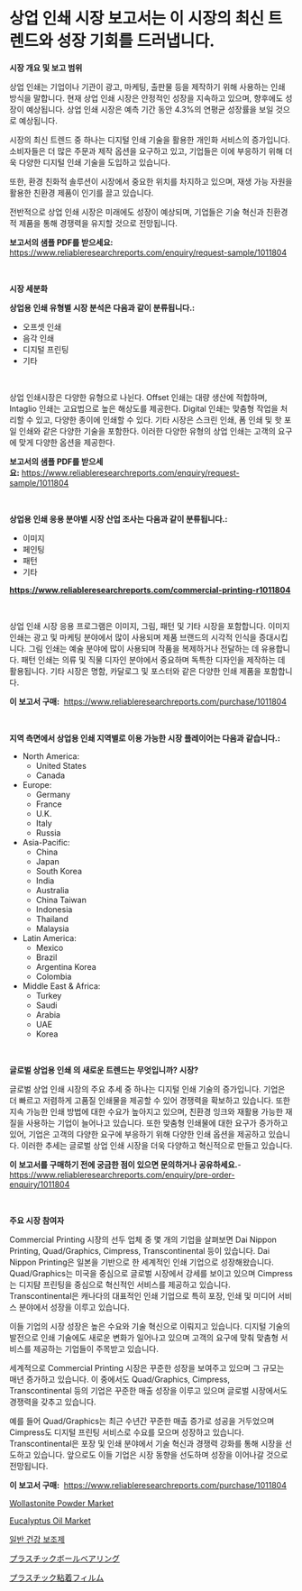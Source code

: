 <p><h1>상업 인쇄 시장 보고서는 이 시장의 최신 트렌드와 성장 기회를 드러냅니다.</h1></p><p><strong>시장 개요 및 보고 범위</strong></p>
<p><p>상업 인쇄는 기업이나 기관이 광고, 마케팅, 출판물 등을 제작하기 위해 사용하는 인쇄 방식을 말합니다. 현재 상업 인쇄 시장은 안정적인 성장을 지속하고 있으며, 향후에도 성장이 예상됩니다. 상업 인쇄 시장은 예측 기간 동안 4.3%의 연평균 성장률을 보일 것으로 예상됩니다.</p><p>시장의 최신 트렌드 중 하나는 디지털 인쇄 기술을 활용한 개인화 서비스의 증가입니다. 소비자들은 더 많은 주문과 제작 옵션을 요구하고 있고, 기업들은 이에 부응하기 위해 더욱 다양한 디지털 인쇄 기술을 도입하고 있습니다.</p><p>또한, 환경 친화적 솔루션이 시장에서 중요한 위치를 차지하고 있으며, 재생 가능 자원을 활용한 친환경 제품이 인기를 끌고 있습니다.</p><p>전반적으로 상업 인쇄 시장은 미래에도 성장이 예상되며, 기업들은 기술 혁신과 친환경적 제품을 통해 경쟁력을 유지할 것으로 전망됩니다.</p></p>
<p><strong>보고서의 샘플 PDF를 받으세요:</strong> <a href="https://www.reliableresearchreports.com/enquiry/request-sample/1011804">https://www.reliableresearchreports.com/enquiry/request-sample/1011804</a></p>
<p>&nbsp;</p>
<p><strong>시장 세분화</strong></p>
<p><strong>상업용 인쇄 유형별 시장 분석은 다음과 같이 분류됩니다.:</strong></p>
<p><ul><li>오프셋 인쇄</li><li>음각 인쇄</li><li>디지털 프린팅</li><li>기타</li></ul></p>
<p>&nbsp;</p>
<p><p>상업 인쇄시장은 다양한 유형으로 나뉜다. Offset 인쇄는 대량 생산에 적합하며, Intaglio 인쇄는 고요법으로 높은 해상도를 제공한다. Digital 인쇄는 맞춤형 작업을 처리할 수 있고, 다양한 종이에 인쇄할 수 있다. 기타 시장은 스크린 인쇄, 폼 인쇄 및 핫 포일 인쇄와 같은 다양한 기술을 포함한다. 이러한 다양한 유형의 상업 인쇄는 고객의 요구에 맞게 다양한 옵션을 제공한다.</p></p>
<p><strong>보고서의 샘플 PDF를 받으세요:</strong>&nbsp;<a href="https://www.reliableresearchreports.com/enquiry/request-sample/1011804">https://www.reliableresearchreports.com/enquiry/request-sample/1011804</a></p>
<p>&nbsp;</p>
<p><strong> 상업용 인쇄 응용 분야별 시장 산업 조사는 다음과 같이 분류됩니다.:</strong></p>
<p><ul><li>이미지</li><li>페인팅</li><li>패턴</li><li>기타</li></ul></p>
<p><strong><a href="https://www.reliableresearchreports.com/commercial-printing-r1011804">https://www.reliableresearchreports.com/commercial-printing-r1011804</a></strong></p>
<p>&nbsp;</p>
<p><p>상업 인쇄 시장 응용 프로그램은 이미지, 그림, 패턴 및 기타 시장을 포함합니다. 이미지 인쇄는 광고 및 마케팅 분야에서 많이 사용되며 제품 브랜드의 시각적 인식을 증대시킵니다. 그림 인쇄는 예술 분야에 많이 사용되며 작품을 복제하거나 전달하는 데 유용합니다. 패턴 인쇄는 의류 및 직물 디자인 분야에서 중요하며 독특한 디자인을 제작하는 데 활용됩니다. 기타 시장은 명함, 카달로그 및 포스터와 같은 다양한 인쇄 제품을 포함합니다.</p></p>
<p><strong>이 보고서 구매:</strong>&nbsp; <a href="https://www.reliableresearchreports.com/purchase/1011804">https://www.reliableresearchreports.com/purchase/1011804</a></p>
<p>&nbsp;</p>
<p><strong>지역 측면에서 상업용 인쇄 지역별로 이용 가능한 시장 플레이어는 다음과 같습니다.:</strong></p>
<p><ul>
    <li>
        North America:
        <ul>
            <li>United States</li>
            <li>Canada</li>
        </ul>
    </li>
    <li>
        Europe:
        <ul>
            <li>Germany</li>
            <li>France</li>
            <li>U.K.</li>
            <li>Italy</li>
            <li>Russia</li>
        </ul>
    </li>
    <li>
        Asia-Pacific:
        <ul>
            <li>China</li>
            <li>Japan</li>
            <li>South Korea</li>
            <li>India</li>
            <li>Australia</li>
            <li>China Taiwan</li>
            <li>Indonesia</li>
            <li>Thailand</li>
            <li>Malaysia</li>
        </ul>
    </li>
    <li>
        Latin America:
        <ul>
            <li>Mexico</li>
            <li>Brazil</li>
            <li>Argentina Korea</li>
            <li>Colombia</li>
        </ul>
    </li>
    <li>
        Middle East & Africa:
        <ul>
            <li>Turkey</li>
            <li>Saudi</li>
            <li>Arabia</li>
            <li>UAE</li>
            <li>Korea</li>
        </ul>
    </li>
    </ul></p>
<p>&nbsp;</p>
<p><strong>글로벌 상업용 인쇄 의 새로운 트렌드는 무엇입니까? 시장?</strong></p>
<p><p>글로벌 상업 인쇄 시장의 주요 추세 중 하나는 디지털 인쇄 기술의 증가입니다. 기업은 더 빠르고 저렴하게 고품질 인쇄물을 제공할 수 있어 경쟁력을 확보하고 있습니다. 또한 지속 가능한 인쇄 방법에 대한 수요가 높아지고 있으며, 친환경 잉크와 재활용 가능한 재질을 사용하는 기업이 늘어나고 있습니다. 또한 맞춤형 인쇄물에 대한 요구가 증가하고 있어, 기업은 고객의 다양한 요구에 부응하기 위해 다양한 인쇄 옵션을 제공하고 있습니다. 이러한 추세는 글로벌 상업 인쇄 시장을 더욱 다양하고 혁신적으로 만들고 있습니다.</p></p>
<p><strong>이 보고서를 구매하기 전에 궁금한 점이 있으면 문의하거나 공유하세요.</strong>- <a href="https://www.reliableresearchreports.com/enquiry/pre-order-enquiry/1011804">https://www.reliableresearchreports.com/enquiry/pre-order-enquiry/1011804</a></p>
<p>&nbsp;</p>
<p><strong>주요 시장 참여자</strong></p>
<p><p>Commercial Printing 시장의 선두 업체 중 몇 개의 기업을 살펴보면 Dai Nippon Printing, Quad/Graphics, Cimpress, Transcontinental 등이 있습니다. Dai Nippon Printing은 일본을 기반으로 한 세계적인 인쇄 기업으로 성장해왔습니다. Quad/Graphics는 미국을 중심으로 글로벌 시장에서 강세를 보이고 있으며 Cimpress는 디지턈 프린팅을 중심으로 혁신적인 서비스를 제공하고 있습니다. Transcontinental은 캐나다의 대표적인 인쇄 기업으로 특히 포장, 인쇄 및 미디어 서비스 분야에서 성장을 이루고 있습니다.</p><p>이들 기업의 시장 성장은 높은 수요와 기술 혁신으로 이뤄지고 있습니다. 디지털 기술의 발전으로 인쇄 기술에도 새로운 변화가 일어나고 있으며 고객의 요구에 맞춰 맞춤형 서비스를 제공하는 기업들이 주목받고 있습니다.</p><p>세계적으로 Commercial Printing 시장은 꾸준한 성장을 보여주고 있으며 그 규모는 매년 증가하고 있습니다. 이 중에서도 Quad/Graphics, Cimpress, Transcontinental 등의 기업은 꾸준한 매출 성장을 이루고 있으며 글로벌 시장에서도 경쟁력을 갖추고 있습니다.</p><p>예를 들어 Quad/Graphics는 최근 수년간 꾸준한 매출 증가로 성공을 거두었으며 Cimpress도 디지털 프린팅 서비스로 수요를 모으며 성장하고 있습니다. Transcontinental은 포장 및 인쇄 분야에서 기술 혁신과 경쟁력 강화를 통해 시장을 선도하고 있습니다. 앞으로도 이들 기업은 시장 동향을 선도하며 성장을 이어나갈 것으로 전망됩니다.</p></p>
<p><strong>이 보고서 구매:</strong>&nbsp;&nbsp;<a href="https://www.reliableresearchreports.com/purchase/1011804">https://www.reliableresearchreports.com/purchase/1011804</a></p>
<p><p><a href="https://issuu.com/reportprime-2/docs/wollastonite-powder-market-size-2030.pptx">Wollastonite Powder Market</a></p><p><a href="https://issuu.com/reportprime-2/docs/eucalyptus-oil-market-size-2030.pptx">Eucalyptus Oil Market</a></p><p><a href="https://medium.com/@dandier2003/%EC%9D%BC%EB%B0%98-%EC%9B%B0%EB%8B%88%EC%8A%A4-%EB%B3%B4%EC%A1%B0%EC%A0%9C-%EC%8B%9C%EC%9E%A5-%EC%9D%B8%EC%82%AC%EC%9D%B4%ED%8A%B8-%EC%8B%9C%EC%9E%A5-%EB%8F%99%ED%96%A5-%EC%84%B1%EC%9E%A5-2024%EB%85%84%EB%B6%80%ED%84%B0-2031%EB%85%84%EA%B9%8C%EC%A7%80-%EC%98%88%EC%B8%A1%EB%90%9C-%EA%B2%83-eb6faa9d05ea">일반 건강 보조제</a></p><p><a href="https://github.com/qwpelcjko9242629/Market-Research-Report-List-1/blob/main/299245219026.md">プラスチックボールベアリング</a></p><p><a href="https://medium.com/@jaremington56/%E3%83%97%E3%83%A9%E3%82%B9%E3%83%81%E3%83%83%E3%82%AF%E3%82%AF%E3%83%AA%E3%83%B3%E3%82%B0%E3%83%95%E3%82%A3%E3%83%AB%E3%83%A0%E5%B8%82%E5%A0%B4-%E5%B8%82%E5%A0%B4%E3%82%B7%E3%82%A7%E3%82%A2-%E5%B8%82%E5%A0%B4%E3%83%88%E3%83%AC%E3%83%B3%E3%83%89-%E3%81%8A%E3%82%88%E3%81%B3%E5%B0%86%E6%9D%A5%E3%81%AE%E6%88%90%E9%95%B7%E3%82%92%E6%8E%A2%E3%82%8B-4fcb95cde868">プラスチック粘着フィルム</a></p></p>